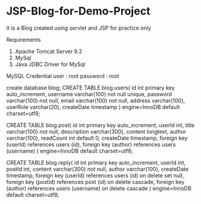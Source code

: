 # JSP-Blog-for-Demo-Project
It is a Blog created using servlet and JSP for practice only

Requirements
1. Apache Tomcat Server 9.2
2. MySql
3. Java JDBC Driver for MySql

MySQL Credential
user : root
password : root


create database blog;
CREATE TABLE blog.users(
    id int primary key auto_increment,
    username varchar(100) not null unique,
    password varchar(100) not null,
    email varchar(100) not null,
    address varchar(100),
    userRole varchar(20),
    createDate timestamp
) engine=InnoDB default charset=utf8;

CREATE TABLE blog.post(
    id int primary key auto_increment,
    userId int,
    title varchar(100) not null,
    description varchar(300),
    content longtext,
    author varchar(100),
    readCount int default 0,
    createDate timestamp,
    foreign key (userId) references users (id),
    foreign key (author) references users (username)
) engine=InnoDB default charset=utf8;

CREATE TABLE blog.reply(
    id int primary key auto_increment,
    userId int,
    postId int,
    content varchar(300) not null,
    author varchar(100),
    createDate timestamp,
    foreign key (userId) references users (id) on delete set null,
    foreign key (postId) references post (id) on delete cascade,
    foreign key (author) references users (username) on delete cascade
) engine=InnoDB default charset=utf8;

